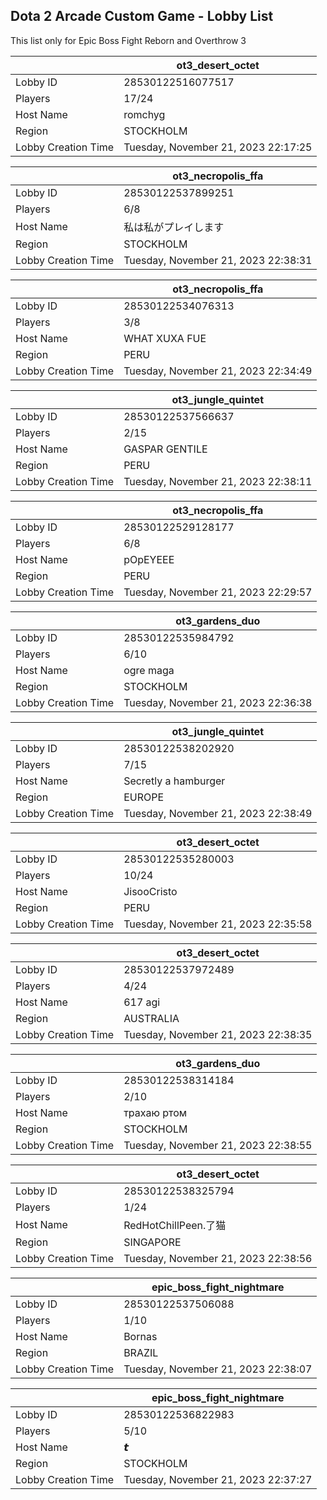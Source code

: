 ## Dota 2 Arcade Custom Game - Lobby List

This list only for Epic Boss Fight Reborn and Overthrow 3

|  | ot3_desert_octet |
| ------ | ------ |
| Lobby ID | 28530122516077517 |
| Players | 17/24 |
| Host Name | romchyg |
| Region | STOCKHOLM |
| Lobby Creation Time | Tuesday, November 21, 2023 22:17:25 |


|  | ot3_necropolis_ffa |
| ------ | ------ |
| Lobby ID | 28530122537899251 |
| Players | 6/8 |
| Host Name | 私は私がプレイします |
| Region | STOCKHOLM |
| Lobby Creation Time | Tuesday, November 21, 2023 22:38:31 |


|  | ot3_necropolis_ffa |
| ------ | ------ |
| Lobby ID | 28530122534076313 |
| Players | 3/8 |
| Host Name | WHAT XUXA FUE |
| Region | PERU |
| Lobby Creation Time | Tuesday, November 21, 2023 22:34:49 |


|  | ot3_jungle_quintet |
| ------ | ------ |
| Lobby ID | 28530122537566637 |
| Players | 2/15 |
| Host Name | GASPAR GENTILE |
| Region | PERU |
| Lobby Creation Time | Tuesday, November 21, 2023 22:38:11 |


|  | ot3_necropolis_ffa |
| ------ | ------ |
| Lobby ID | 28530122529128177 |
| Players | 6/8 |
| Host Name | pOpEYEEE |
| Region | PERU |
| Lobby Creation Time | Tuesday, November 21, 2023 22:29:57 |


|  | ot3_gardens_duo |
| ------ | ------ |
| Lobby ID | 28530122535984792 |
| Players | 6/10 |
| Host Name | ogre maga |
| Region | STOCKHOLM |
| Lobby Creation Time | Tuesday, November 21, 2023 22:36:38 |


|  | ot3_jungle_quintet |
| ------ | ------ |
| Lobby ID | 28530122538202920 |
| Players | 7/15 |
| Host Name | Secretly a hamburger |
| Region | EUROPE |
| Lobby Creation Time | Tuesday, November 21, 2023 22:38:49 |


|  | ot3_desert_octet |
| ------ | ------ |
| Lobby ID | 28530122535280003 |
| Players | 10/24 |
| Host Name | JisooCristo |
| Region | PERU |
| Lobby Creation Time | Tuesday, November 21, 2023 22:35:58 |


|  | ot3_desert_octet |
| ------ | ------ |
| Lobby ID | 28530122537972489 |
| Players | 4/24 |
| Host Name | 617 agi |
| Region | AUSTRALIA |
| Lobby Creation Time | Tuesday, November 21, 2023 22:38:35 |


|  | ot3_gardens_duo |
| ------ | ------ |
| Lobby ID | 28530122538314184 |
| Players | 2/10 |
| Host Name | трахаю ртом |
| Region | STOCKHOLM |
| Lobby Creation Time | Tuesday, November 21, 2023 22:38:55 |


|  | ot3_desert_octet |
| ------ | ------ |
| Lobby ID | 28530122538325794 |
| Players | 1/24 |
| Host Name | RedHotChillPeen.了猫 |
| Region | SINGAPORE |
| Lobby Creation Time | Tuesday, November 21, 2023 22:38:56 |


|  | epic_boss_fight_nightmare |
| ------ | ------ |
| Lobby ID | 28530122537506088 |
| Players | 1/10 |
| Host Name | Bornas |
| Region | BRAZIL |
| Lobby Creation Time | Tuesday, November 21, 2023 22:38:07 |


|  | epic_boss_fight_nightmare |
| ------ | ------ |
| Lobby ID | 28530122536822983 |
| Players | 5/10 |
| Host Name | 𝙩 |
| Region | STOCKHOLM |
| Lobby Creation Time | Tuesday, November 21, 2023 22:37:27 |


